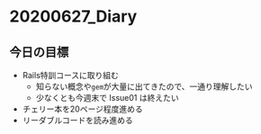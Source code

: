 # 20200627_Diary

## 今日の目標

- Rails特訓コースに取り組む
  - 知らない概念や`gem`が大量に出てきたので、一通り理解したい
  - 少なくとも今週末で Issue01 は終えたい
- チェリー本を20ページ程度進める
- リーダブルコードを読み進める
